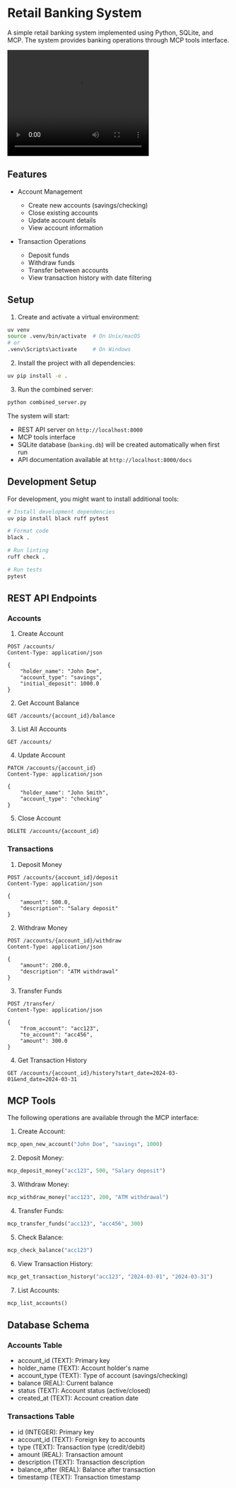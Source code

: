 # Retail Banking System

A simple retail banking system implemented using Python, SQLite, and MCP. The system provides banking operations through MCP tools interface.

<video width="320" height="240" controls>
      <source src="media/Claude_MCP.mov" type="video/quicktime">
</video>


## Features

- Account Management
  - Create new accounts (savings/checking)
  - Close existing accounts
  - Update account details
  - View account information

- Transaction Operations
  - Deposit funds
  - Withdraw funds
  - Transfer between accounts
  - View transaction history with date filtering

## Setup

1. Create and activate a virtual environment:
```bash
uv venv
source .venv/bin/activate  # On Unix/macOS
# or
.venv\Scripts\activate     # On Windows
```

2. Install the project with all dependencies:
```bash
uv pip install -e .
```

3. Run the combined server:
```bash
python combined_server.py
```

The system will start:
- REST API server on `http://localhost:8000`
- MCP tools interface
- SQLite database (`banking.db`) will be created automatically when first run
- API documentation available at `http://localhost:8000/docs`

## Development Setup

For development, you might want to install additional tools:

```bash
# Install development dependencies
uv pip install black ruff pytest

# Format code
black .

# Run linting
ruff check .

# Run tests
pytest
```

## REST API Endpoints

### Accounts

1. Create Account
```http
POST /accounts/
Content-Type: application/json

{
    "holder_name": "John Doe",
    "account_type": "savings",
    "initial_deposit": 1000.0
}
```

2. Get Account Balance
```http
GET /accounts/{account_id}/balance
```

3. List All Accounts
```http
GET /accounts/
```

4. Update Account
```http
PATCH /accounts/{account_id}
Content-Type: application/json

{
    "holder_name": "John Smith",
    "account_type": "checking"
}
```

5. Close Account
```http
DELETE /accounts/{account_id}
```

### Transactions

1. Deposit Money
```http
POST /accounts/{account_id}/deposit
Content-Type: application/json

{
    "amount": 500.0,
    "description": "Salary deposit"
}
```

2. Withdraw Money
```http
POST /accounts/{account_id}/withdraw
Content-Type: application/json

{
    "amount": 200.0,
    "description": "ATM withdrawal"
}
```

3. Transfer Funds
```http
POST /transfer/
Content-Type: application/json

{
    "from_account": "acc123",
    "to_account": "acc456",
    "amount": 300.0
}
```

4. Get Transaction History
```http
GET /accounts/{account_id}/history?start_date=2024-03-01&end_date=2024-03-31
```

## MCP Tools

The following operations are available through the MCP interface:

1. Create Account:
```python
mcp_open_new_account("John Doe", "savings", 1000)
```

2. Deposit Money:
```python
mcp_deposit_money("acc123", 500, "Salary deposit")
```

3. Withdraw Money:
```python
mcp_withdraw_money("acc123", 200, "ATM withdrawal")
```

4. Transfer Funds:
```python
mcp_transfer_funds("acc123", "acc456", 300)
```

5. Check Balance:
```python
mcp_check_balance("acc123")
```

6. View Transaction History:
```python
mcp_get_transaction_history("acc123", "2024-03-01", "2024-03-31")
```

7. List Accounts:
```python
mcp_list_accounts()
```

## Database Schema

### Accounts Table
- account_id (TEXT): Primary key
- holder_name (TEXT): Account holder's name
- account_type (TEXT): Type of account (savings/checking)
- balance (REAL): Current balance
- status (TEXT): Account status (active/closed)
- created_at (TEXT): Account creation date

### Transactions Table
- id (INTEGER): Primary key
- account_id (TEXT): Foreign key to accounts
- type (TEXT): Transaction type (credit/debit)
- amount (REAL): Transaction amount
- description (TEXT): Transaction description
- balance_after (REAL): Balance after transaction
- timestamp (TEXT): Transaction timestamp
